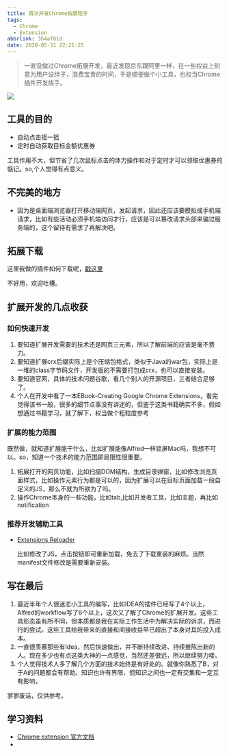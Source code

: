 ```yaml
---
title: 首次开发Chrome拓展程序
tags:
  - Chrome
  - Extension
abbrlink: 3b4af61d
date: 2020-05-31 22:21:25
---
```

> 一直没做过Chrome拓展开发，最近发现京东跟阿里一样，在一些权益上刻意为用户设绊子，浪费宝贵的时间，于是顺便做个小工具，也权当Chrome插件开发练手。


![](http://static.1991421.cn/2020/2020-05-31-224428.jpeg)


## 工具的目的
- 自动点击摇一摇
- 定时自动获取目标金额优惠券

工具作用不大，但节省了几次鼠标点击的体力操作和对于定时才可以领取优惠券的惦记。so,个人觉得有点意义。

## 不完美的地方
- 因为是桌面端浏览器打开移动端网页，发起请求，因此还应该要模拟成手机端请求，比如有些活动必须手机端访问才行，应该是可以篡改请求头部来骗过服务端的，这个留待有需求了再解决吧。

## 拓展下载

这里我做的插件如何下载呢，[戳这里](https://github.com/alanhg/jd-tools)

不好用，欢迎吐槽。

## 扩展开发的几点收获

### 如何快速开发
1. 要知道扩展开发需要的技术还是网页三元素，所以了解前端的应该是毫不费力。
2. 要知道扩展crx后缀实际上是个压缩包格式，类似于Java的war包，实际上是一堆的class字节码文件，开发版的不需要打包成crx，也可以直接安装。
3. 要知道官网，具体的技术问题谷歌，看几个别人的开源项目，三者结合足够了。
4. 个人在开发中看了一本EBook-Creating Google Chrome Extensions，看完觉得该书一般，很多的细节点事没有讲述的，但鉴于这类书籍确实不多，假如想通过书籍学习，就了解下，权当做个粗粒度参考


### 扩展的能力范围
既然做，就知道扩展能干什么，比如扩展能像Alfred一样锁屏Mac吗，我想不可以。so，知道一个技术的能力范围即局限性很重要。

1. 拓展打开的网页功能，比如扫描DOM结构，生成目录弹窗，比如修改浏览页面样式，比如操作元素行为都是可以的，因为扩展可以在目标页面加载一段自定义的JS，那么不就为所欲为了吗。
2. 操作Chrome本身的一些功能，比如tab,比如开发者工具，比如主题，再比如notification


### 推荐开发辅助工具
- [Extensions Reloader](https://chrome.google.com/webstore/detail/fimgfedafeadlieiabdeeaodndnlbhid)
	
	比如修改了JS，点击按钮即可重新加载，免去了下载重装的麻烦。当然manifest文件修改是需要重新安装。



## 写在最后
1. 最近半年个人很迷恋小工具的编写，比如IDEA的插件已经写了4个以上，Alfred的workflow写了6个以上，这次又了解了Chrome的扩展开发。这些工具形态虽有所不同，但本质都是我在实际工作生活中为解决实际的诉求，而进行的尝试。这些工具给我带来的直接和间接收益早已超出了本身对其的投入成本。
2. 一直很羡慕那些有Idea，然后快速做出，并不断持续改进、持续推陈出新的人。现在多少也有点这类大神的一点感觉，当然还差很远，所以继续努力喽。
3. 个人觉得技术人多了解几个方面的技术始终是有好处的。就像你熟悉了B，对于A的问题都会有帮助。知识也许有界限，但知识之间也一定有交集和一定互有影响，

寥寥废话，仅供参考。

## 学习资料

- [Chrome extension 官方文档](https://developer.chrome.com/extensions/getstarted)
- 
